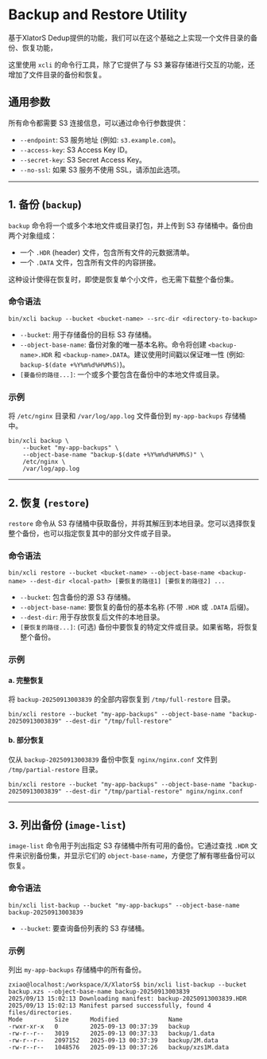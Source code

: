 # Backup and Restore Utility

基于XlatorS Dedup提供的功能，我们可以在这个基础之上实现一个文件目录的备份、恢复功能，

这里使用 `xcli` 的命令行工具，除了它提供了与 S3 兼容存储进行交互的功能，还增加了文件目录的备份和恢复。

## 通用参数

所有命令都需要 S3 连接信息，可以通过命令行参数提供：

- `--endpoint`: S3 服务地址 (例如: `s3.example.com`)。
- `--access-key`: S3 Access Key ID。
- `--secret-key`: S3 Secret Access Key。
- `--no-ssl`: 如果 S3 服务不使用 SSL，请添加此选项。

---

## 1. 备份 (`backup`)

`backup` 命令将一个或多个本地文件或目录打包，并上传到 S3 存储桶中。备份由两个对象组成：

- 一个 `.HDR` (header) 文件，包含所有文件的元数据清单。
- 一个 `.DATA` 文件，包含所有文件的内容拼接。

这种设计使得在恢复时，即使是恢复单个小文件，也无需下载整个备份集。

### 命令语法

```shell
bin/xcli backup --bucket <bucket-name> --src-dir <directory-to-backup>
```

- `--bucket`: 用于存储备份的目标 S3 存储桶。
- `--object-base-name`: 备份对象的唯一基本名称。命令将创建 `<backup-name>.HDR` 和 `<backup-name>.DATA`。建议使用时间戳以保证唯一性 (例如: `backup-$(date +%Y%m%d%H%M%S)`)。
- `[要备份的路径...]`: 一个或多个要包含在备份中的本地文件或目录。

### 示例

将 `/etc/nginx` 目录和 `/var/log/app.log` 文件备份到 `my-app-backups` 存储桶中。

```shell
bin/xcli backup \
    --bucket "my-app-backups" \
    --object-base-name "backup-$(date +%Y%m%d%H%M%S)" \
    /etc/nginx \
    /var/log/app.log
```

---

## 2. 恢复 (`restore`)

`restore` 命令从 S3 存储桶中获取备份，并将其解压到本地目录。您可以选择恢复整个备份，也可以指定恢复其中的部分文件或子目录。

### 命令语法

```shell
bin/xcli restore --bucket <bucket-name> --object-base-name <backup-name> --dest-dir <local-path> [要恢复的路径1] [要恢复的路径2] ...
```

- `--bucket`: 包含备份的源 S3 存储桶。
- `--object-base-name`: 要恢复的备份的基本名称 (不带 `.HDR` 或 `.DATA` 后缀)。
- `--dest-dir`: 用于存放恢复后文件的本地目录。
- `[要恢复的路径...]`: (可选) 备份中要恢复的特定文件或目录。如果省略，将恢复整个备份。

### 示例

#### a. 完整恢复

将 `backup-20250913003839` 的全部内容恢复到 `/tmp/full-restore` 目录。

```shell
bin/xcli restore --bucket "my-app-backups" --object-base-name "backup-20250913003839" --dest-dir "/tmp/full-restore"
```

#### b. 部分恢复

仅从 `backup-20250913003839` 备份中恢复 `nginx/nginx.conf` 文件到 `/tmp/partial-restore` 目录。

```shell
bin/xcli restore --bucket "my-app-backups" --object-base-name "backup-20250913003839" --dest-dir "/tmp/partial-restore" nginx/nginx.conf
```

---

## 3. 列出备份 (`image-list`)

`image-list` 命令用于列出指定 S3 存储桶中所有可用的备份。它通过查找 `.HDR` 文件来识别备份集，并显示它们的 `object-base-name`，方便您了解有哪些备份可以恢复。

### 命令语法

```shell
bin/xcli list-backup --bucket "my-app-backups" --object-base-name backup-20250913003839
```

- `--bucket`: 要查询备份列表的 S3 存储桶。

### 示例

列出 `my-app-backups` 存储桶中的所有备份。

```shell
zxiao@localhost:/workspace/X/XlatorS$ bin/xcli list-backup --bucket backup.xzs --object-base-name backup-20250913003839
2025/09/13 15:02:13 Downloading manifest: backup-20250913003839.HDR
2025/09/13 15:02:13 Manifest parsed successfully, found 4 files/directories.
Mode         Size      Modified              Name
-rwxr-xr-x   0         2025-09-13 00:37:39   backup
-rw-r--r--   3019      2025-09-13 00:37:33   backup/1.data
-rw-r--r--   2097152   2025-09-13 00:37:39   backup/2M.data
-rw-r--r--   1048576   2025-09-13 00:37:26   backup/xzs1M.data

```
